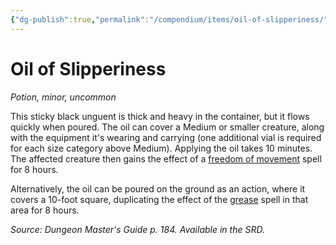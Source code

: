 ```yaml
---
{"dg-publish":true,"permalink":"/compendium/items/oil-of-slipperiness/","tags":["compendium/src/5e/dmg","item/rarity/uncommon","item/tier/minor","item/wondrous/potion"]}
---
```


# Oil of Slipperiness
*Potion, minor, uncommon*  


This sticky black unguent is thick and heavy in the container, but it flows quickly when poured. The oil can cover a Medium or smaller creature, along with the equipment it's wearing and carrying (one additional vial is required for each size category above Medium). Applying the oil takes 10 minutes. The affected creature then gains the effect of a [freedom of movement](compendium/spells/freedom-of-movement.md) spell for 8 hours.

Alternatively, the oil can be poured on the ground as an action, where it covers a 10-foot square, duplicating the effect of the [grease](compendium/spells/grease.md) spell in that area for 8 hours.

*Source: Dungeon Master's Guide p. 184. Available in the SRD.*